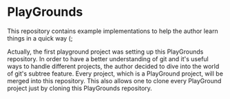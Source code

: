 PlayGrounds
===========

This repository contains example implementations to help the author learn things in a quick way (;

Actually, the first playground project was setting up this PlayGrounds repository.
In order to have a better understanding of git and it's useful ways to handle different projects,
the author decided to dive into the world of git's subtree feature. Every project, which is a PlayGround
project, will be merged into this repository. This also allows one to clone every PlayGround project
just by cloning this PlayGrounds repository.
